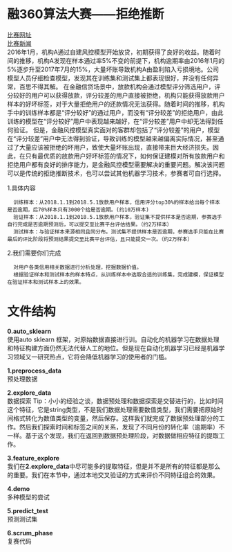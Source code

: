 # 融360算法大赛——拒绝推断
[比赛网址](https://openresearch.rong360.com/#/question)  
[比赛新闻](https://www.rong360.com/gl/2018/12/07/173769.html)  
      2016年1月，机构A通过自建风控模型开始放贷，初期获得了良好的收益。随着时间的推移，机构A发现在样本通过率5%不变的前提下，机构逾期率由2016年1月的5%逐步升至2017年7月的15%，大量坏账导致机构A由盈利陷入亏损境地。公司模型人员仔细检查模型，发现其在训练集和测试集上都表现很好，并没有任何异常，百思不得其解。
      在金融信贷场景中，放款机构会通过模型评分筛选用户，评分较好的用户可以获得放款，评分较差的用户直接被拒绝，机构只能获得放款用户样本的好坏标签，对于大量拒绝用户的还款情况无法获得。随着时间的推移，机构手中的训练样本都是“评分较好”的通过用户，而没有“评分较差”的拒绝用户，由此训练的模型在“评分较好”用户中表现越来越好，在“评分较差”用户中却无法得到任何验证。
      但是，金融风控模型真实面对的客群却包括了“评分较差”的用户，模型在“评分较差”用户中无法得到验证，导致训练的模型越来越偏离实际情况，甚至通过了大量应该被拒绝的坏用户，致使大量坏账出现，直接带来巨大经济损失。因此，在只有最优质的放款用户好坏标签的情况下，如何保证建模对所有放款用户和拒绝用户都有良好的排序能力，是金融风控模型需要解决的重要问题。解决该问题可以是传统的拒绝推断技术，也可以尝试其他机器学习技术，参赛者可自行选择。

 
1.具体内容
 
      训练样本：从2018.1.1到2018.5.1放款用户样本，信用评分top30%的样本给出每个样本是否逾期，后70%样本只有3000个给是否逾期。(约10万样本)
      验证样本：从2018.1.1到2018.5.1放款用户样本，验证集不提供样本是否逾期，参赛选手自行完成是否逾期预测后，可以提交至比赛平台评估结果。（约2万样本）
      测试样本：与验证样本来源相同且同分布。测试集不提供样本是否逾期，参赛选手只能在比赛最后的评比阶段将预测结果提交至比赛平台评估，且只能提交一次。（约2万样本）

2.我们需要你们完成
 
      对用户各类信用相关数据进行分析处理，挖掘数据价值。
      根据验证样本和测试样本的样本特点，从训练样本中选取合适的训练集，完成建模，保证模型在验证样本和测试样本上的效果。

# 文件结构

**0.auto_sklearn**  
      使用auto sklearn 框架，对原始数据直接进行训。自动化的机器学习在数据处理和特征构建方面仍然无法代替人工的地位。但是现在自动化机器学习已经是机器学习领域又一研究热点，它将会降低机器学习的使用者的门槛。  

**1.preprocess_data**    
      预处理数据    

**2.explore_data**      
      数据探索
Tip：小小的经验之谈，数据预处理和数据探索是交替进行的，比如时间这个特征，它是string类型，不是我们数据处理需要数值类型，我们需要把原始时间格式转化为数值类型的变量，然后保存。这样我们就完成了数据预处理部分的工作。然后我们探索时间和标签之间的关系，发现了不同月份的转化率（逾期率）不一样。基于这个发现，我们在返回到数据预处理阶段，对数据做相应特征的提取工作。   

**3.feature_explore**   
      我们在**2.explore_data**中尽可能多的提取特征，但是并不是所有的特征都是那么的重要。我们在本节中，通过本地交叉验证的方式来评价不同特征组合的效果。 
      
**4.demo**    
      多种模型的尝试  

**5.predict_test**  
      预测测试集    

**6.scrum_phase**  
      复赛代码  
